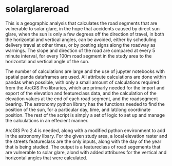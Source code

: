 # solarglareroad
This is a geographic analysis that calculates the road segments that are vulnerable to solar glare, in the hope that accidents caused by direct sun glare, when the sun is only a few degrees off the direction of travel, in both the horizontal and vertical angles, can be avoided, either by scheduling delivery travel at other times, or by posting signs along the roadway as warnings. The slope and direction of the road are compared at every 5 minute interval, for every 100m road segment in the study area to the horizontal and vertical angle of the sun. 

The number of calculations are large and the use of jupyter notebooks with spatial panda dataframes are used. All attribute calculations are done within pandas when possible, with only a small amount of calculations required from the ArcGIS Pro libraries, which are primarly needed for the import and export of the elevation and featureclass data, and the calculation of the elevation values at the end of each road segment, and the roadsegment bearing. The astronomy python library has the functions needed to find the position of the sun, for a particular day, time, and lat/long coordinate position. The rest of the script is simply a set of logic to set up and manage the calculations in an effecient manner. 

ArcGIS Pro 2.4 is needed, along with a modified python environment to add in the astronomy libary. For the given study area, a local elevation raster and the streets featureclass are the only inputs, along with the day of the year that is being studied. The output is a featureclass of road segements that are vulnerable to solar glare, alond with added attribures for the vertical and horizontal angles that were calculated.
